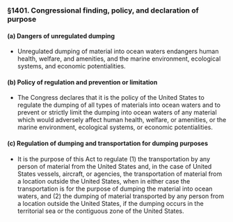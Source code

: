 ### §1401. Congressional finding, policy, and declaration of purpose
#### (a) Dangers of unregulated dumping
* Unregulated dumping of material into ocean waters endangers human health, welfare, and amenities, and the marine environment, ecological systems, and economic potentialities.

#### (b) Policy of regulation and prevention or limitation
* The Congress declares that it is the policy of the United States to regulate the dumping of all types of materials into ocean waters and to prevent or strictly limit the dumping into ocean waters of any material which would adversely affect human health, welfare, or amenities, or the marine environment, ecological systems, or economic potentialities.

#### (c) Regulation of dumping and transportation for dumping purposes
* It is the purpose of this Act to regulate (1) the transportation by any person of material from the United States and, in the case of United States vessels, aircraft, or agencies, the transportation of material from a location outside the United States, when in either case the transportation is for the purpose of dumping the material into ocean waters, and (2) the dumping of material transported by any person from a location outside the United States, if the dumping occurs in the territorial sea or the contiguous zone of the United States.